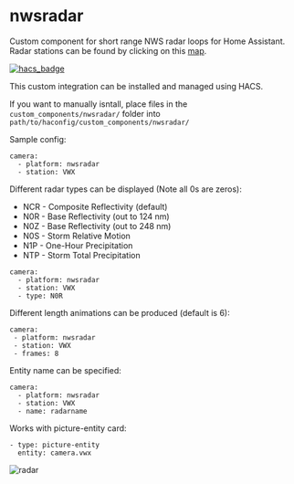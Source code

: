 # nwsradar

Custom component for short range NWS radar loops for Home Assistant.
Radar stations can be found by clicking on this [map](https://radar.weather.gov/Conus/index_lite.php).

[![hacs_badge](https://img.shields.io/badge/HACS-Default-orange.svg)](https://github.com/custom-components/hacs)

This custom integration can be installed and managed using HACS.

If you want to manually isntall, place files in the `custom_components/nwsradar/` folder into `path/to/haconfig/custom_components/nwsradar/`

Sample config:
```
camera:
  - platform: nwsradar
  - station: VWX
```

Different radar types can be displayed (Note all 0s are zeros):
* NCR - Composite Reflectivity (default)
* N0R - Base Reflectivity (out to 124 nm)
* N0Z - Base Reflectivity (out to 248 nm)
* N0S - Storm Relative Motion
* N1P - One-Hour Precipitation
* NTP - Storm Total Precipitation

```
camera:
  - platform: nwsradar
  - station: VWX
  - type: N0R
```

Different length animations can be produced (default is 6):
 ```
camera:
  - platform: nwsradar
  - station: VWX
  - frames: 8
```

Entity name can be specified:
```
camera:
  - platform: nwsradar
  - station: VWX
  - name: radarname
```

Works with picture-entity card:

```
- type: picture-entity
  entity: camera.vwx
```

![radar](https://github.com/MatthewFlamm/nws_radar/blob/master/images/radar.gif?raw=True)

